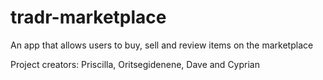 # tradr-marketplace

An app that allows users to buy, sell and review items on the marketplace

Project creators: Priscilla, Oritsegidenene, Dave and Cyprian
